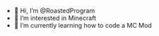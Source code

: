- 👋 Hi, I’m @RoastedProgram
- 👀 I’m interested in Minecraft
- 🌱 I’m currently learning how to code a MC Mod
